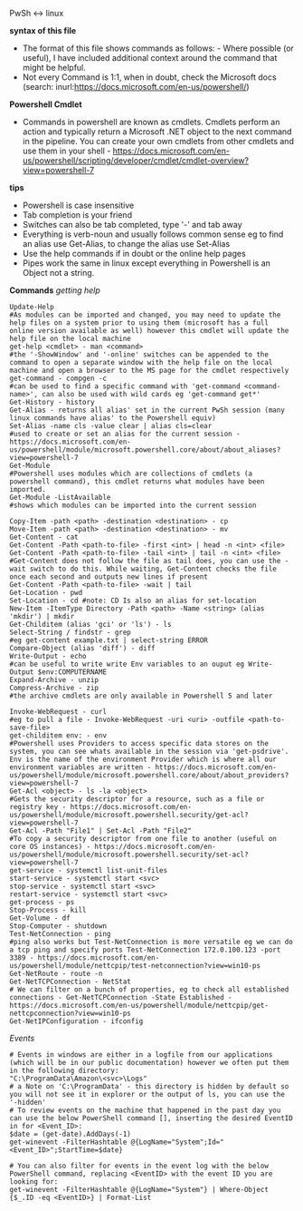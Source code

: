 PwSh <-> linux

**syntax of this file**

- The format of this file shows commands as follows:
    <powershell-cmdlet> - <linux-command>
  Where possible (or useful), I have included additional context around the command that might be helpful.
- Not every Command is 1:1, when in doubt, check the Microsoft docs (search: <cmdlet> inurl:https://docs.microsoft.com/en-us/powershell/)

**Powershell Cmdlet**

- Commands in powershell are known as cmdlets. Cmdlets perform an action and typically return a Microsoft .NET object to the next command in the pipeline. You can create your own cmdlets from other cmdlets and use them in your shell - https://docs.microsoft.com/en-us/powershell/scripting/developer/cmdlet/cmdlet-overview?view=powershell-7

**tips**

- Powershell is case insensitive
- Tab completion is your friend
- Switches can also be tab completed, type '-' and tab away
- Everything is verb-noun and usually follows common sense eg to find an alias use Get-Alias, to change the alias use Set-Alias
- Use the help commands if in doubt or the online help pages
- Pipes work the same in linux except everything in Powershell is an Object not a string.

**Commands**
*getting help*

```
Update-Help
#As modules can be imported and changed, you may need to update the help files on a system prior to using them (microsoft has a full online version available as well) however this cmdlet will update the help file on the local machine
get-help <cmdlet> - man <command>
#the '-ShowWindow' and '-online' switches can be appended to the command to open a separate window with the help file on the local machine and open a browser to the MS page for the cmdlet respectively
get-command - compgen -c
#can be used to find a specific command with 'get-command <command-name>', can also be used with wild cards eg 'get-command get*'
Get-History - history
Get-Alias - returns all alias' set in the current PwSh session (many linux commands have alias' to the Powershell equiv)
Set-Alias -name cls -value clear | alias cls=clear
#used to create or set an alias for the current session - https://docs.microsoft.com/en-us/powershell/module/microsoft.powershell.core/about/about_aliases?view=powershell-7
Get-Module
#Powershell uses modules which are collections of cmdlets (a powershell command), this cmdlet returns what modules have been imported.
Get-Module -ListAvailable
#shows which modules can be imported into the current session

Copy-Item -path <path> -destination <destination> - cp
Move-Item -path <path> -destination <destination> - mv
Get-Content - cat
Get-Content -Path <path-to-file> -first <int> | head -n <int> <file>
Get-Content -Path <path-to-file> -tail <int> | tail -n <int> <file>
#Get-Content does not follow the file as tail does, you can use the -wait switch to do this. While waiting, Get-Content checks the file once each second and outputs new lines if present
Get-Content -Path <path-to-file> -wait | tail
Get-Location - pwd
Set-Location - cd #note: CD Is also an alias for set-location
New-Item -ItemType Directory -Path <path> -Name <string> (alias 'mkdir') | mkdir
Get-Childitem (alias 'gci' or 'ls') - ls
Select-String / findstr - grep
#eg get-content example.txt | select-string ERROR
Compare-Object (alias 'diff') - diff
Write-Output - echo
#can be useful to write write Env variables to an ouput eg Write-Output $env:COMPUTERNAME
Expand-Archive - unzip
Compress-Archive - zip
#the archive cmdlets are only available in Powershell 5 and later

Invoke-WebRequest - curl
#eg to pull a file - Invoke-WebRequest -uri <uri> -outfile <path-to-save-file>
get-childitem env: - env
#Powershell uses Providers to access specific data stores on the system, you can see whats available in the session via 'get-psdrive'. Env is the name of the environment Provider which is where all our environment variables are written - https://docs.microsoft.com/en-us/powershell/module/microsoft.powershell.core/about/about_providers?view=powershell-7
Get-Acl <object> - ls -la <object>
#Gets the security descriptor for a resource, such as a file or registry key - https://docs.microsoft.com/en-us/powershell/module/microsoft.powershell.security/get-acl?view=powershell-7
Get-Acl -Path "File1" | Set-Acl -Path "File2"
#To copy a security descriptor from one file to another (useful on core OS instances) - https://docs.microsoft.com/en-us/powershell/module/microsoft.powershell.security/set-acl?view=powershell-7
get-service - systemctl list-unit-files
start-service - systemctl start <svc>
stop-service - systemctl start <svc>
restart-service - systemctl start <svc>
get-process - ps
Stop-Process - kill
Get-Volume - df
Stop-Computer - shutdown
Test-NetConnection - ping
#ping also works but Test-NetConnection is more versatile eg we can do a tcp ping and specify ports Test-NetConnection 172.0.100.123 -port 3389 - https://docs.microsoft.com/en-us/powershell/module/nettcpip/test-netconnection?view=win10-ps
Get-NetRoute - route -n
Get-NetTCPConnection - NetStat
# We can filter on a bunch of properties, eg to check all established connections - Get-NetTCPConnection -State Established - https://docs.microsoft.com/en-us/powershell/module/nettcpip/get-nettcpconnection?view=win10-ps
Get-NetIPConfiguration - ifconfig
```

*Events*

```
# Events in windows are either in a logfile from our applications (which will be in our public documentation) however we often put them in the following directory:
"C:\ProgramData\Amazon\<svc>\Logs"
# a Note on 'C:\ProgramData' - this directory is hidden by default so you will not see it in explorer or the output of ls, you can use the '-hidden'
# To review events on the machine that happened in the past day you can use the below PowerShell command [], inserting the desired EventID in for <Event_ID>:
$date = (get-date).AddDays(-1)
get-winevent -FilterHashtable @{LogName="System";Id="<Event_ID>";StartTime=$date}

# You can also filter for events in the event log with the below PowerShell command, replacing <EventID> with the event ID you are looking for:
get-winevent -FilterHashtable @{LogName="System"} | Where-Object {$_.ID -eq <EventID>} | Format-List
```
